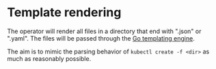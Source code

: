 # Template rendering

The operator will render all files in a directory that end with ".json" or ".yaml". The files will be passed through the [Go templating engine](https://golang.org/pkg/text/template/).

The aim is to mimic the parsing behavior of `kubectl create -f <dir>` as much as reasonably possible.
